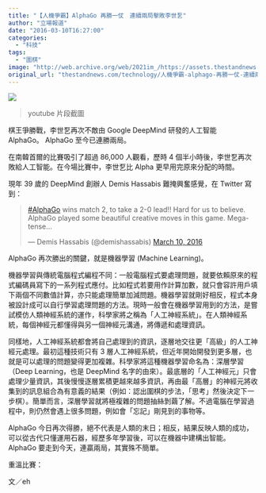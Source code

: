 ```yaml
---
title: "【人機爭霸】AlphaGo 再勝一仗　連續兩局擊敗李世乭"
author: "立場報道"
date: "2016-03-10T16:27:00"
categories:
  - "科技"
tags:
  - "圍棋"
image: "http://web.archive.org/web/2021im_/https://assets.thestandnews.com/media/photos/google-20-01_v8Zfn.png"
original_url: "thestandnews.com/technology/人機爭霸-alphago-再勝一仗-連續兩局擊敗李世乭"
---
```

![](http://web.archive.org/web/2021im_/https://assets.thestandnews.com/media/photos/google-20-01_v8Zfn.png)
> youtube 片段截圖

棋王爭勝戰，李世乭再次不敵由 Google DeepMind 研發的人工智能 AlphaGo。 AlphaGo 至今已連勝兩局。

在南韓首爾的比賽吸引了超過 86,000 人觀看，歷時 4 個半小時後，李世乭再次敗給人工智能。在今場比賽中，李世乭比 Alpha 更早用完原來分配的時間。

現年 39 歲的 DeepMind 創辦人 Demis Hassabis 難掩興奮感覺，在 Twitter 寫到：

> [#AlphaGo](http://web.archive.org/web/20211229061350/https://twitter.com/hashtag/AlphaGo?src=hash) wins match 2, to take a 2-0 lead!! Hard for us to believe. AlphaGo played some beautiful creative moves in this game. Mega-tense...
> 
> — Demis Hassabis (@demishassabis) [March 10, 2016](http://web.archive.org/web/20211229061350/https://twitter.com/demishassabis/status/707845224731508736)

AlphaGo 再次勝出的關鍵，就是機器學習 (Machine Learning)。

機器學習與傳統電腦程式編程不同：一般電腦程式要處理問題，就要依賴原來的程式編碼員寫下的一系列程式應付。比如程式若要用作計算加數，就只會容許用戶填下兩個不同數值計算，亦只能處理簡單加減問題。機器學習就剛好相反，程式本身被設計成可以自行學習處理問題的方法。現時一般會在機器學習用到的方法，是嘗試模仿人類神經系統的運作，科學家將之稱為「人工神經系統」。在人類神經系統，每個神經元都懂得與另一個神經元溝通，將傳遞和處理資訊。

同樣地，人工神經系統都會將自己處理到的資訊，逐層地交往更「高級」的人工神經元處理。最初這種技術只有 3 層人工神經系統，但近年開始開發到更多層，也就是可以處理的問題變得更加複雜。科學家將這種機器學習命名為：深層學習 （Deep Learning，也是 DeepMind 名字的由來）。最底層的「人工神經元」只會處理少量資訊，其後慢慢逐層累積更越來越多資訊，再由最「高層」的神經元將收集到的訊息組合為有意義的結果（例如：認出圍棋的步法，「思考」然後決定下一步棋）。簡單而言，深層學習就將極複雜的問題抽絲剝繭了解。不過電腦在學習過程中，則仍然會遇上很多問題，例如會「忘記」剛見到的事物等。

AlphaGo 今日再次得勝，絕不代表是人類的末日；相反，結果反映人類的成功，可以從古代只懂運用石器，經歷多年學習後，可以在機器中建構出智能。AlphaGo 要走到今天，連贏兩局，其實殊不簡單。

重溫比賽：

文／eh